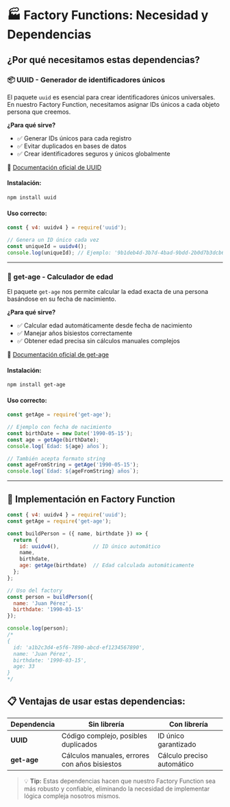 # 🏭 Factory Functions: Necesidad y Dependencias

## ¿Por qué necesitamos estas dependencias?

### 📦 UUID - Generador de identificadores únicos
El paquete `uuid` es esencial para crear identificadores únicos universales. En nuestro Factory Function, necesitamos asignar IDs únicos a cada objeto persona que creemos.

**¿Para qué sirve?**
- ✅ Generar IDs únicos para cada registro
- ✅ Evitar duplicados en bases de datos
- ✅ Crear identificadores seguros y únicos globalmente

🔗 [Documentación oficial de UUID](https://www.npmjs.com/package/uuid)

#### Instalación:
```bash
npm install uuid
```

#### Uso correcto:
```javascript
const { v4: uuidv4 } = require('uuid');

// Genera un ID único cada vez
const uniqueId = uuidv4();
console.log(uniqueId); // Ejemplo: '9b1deb4d-3b7d-4bad-9bdd-2b0d7b3dcb6d'
```

---

### 🎂 get-age - Calculador de edad
El paquete `get-age` nos permite calcular la edad exacta de una persona basándose en su fecha de nacimiento.

**¿Para qué sirve?**
- ✅ Calcular edad automáticamente desde fecha de nacimiento
- ✅ Manejar años bisiestos correctamente
- ✅ Obtener edad precisa sin cálculos manuales complejos

🔗 [Documentación oficial de get-age](https://www.npmjs.com/package/get-age)

#### Instalación:
```bash
npm install get-age
```

#### Uso correcto:
```javascript
const getAge = require('get-age');

// Ejemplo con fecha de nacimiento
const birthDate = new Date('1990-05-15');
const age = getAge(birthDate);
console.log(`Edad: ${age} años`);

// También acepta formato string
const ageFromString = getAge('1990-05-15');
console.log(`Edad: ${ageFromString} años`);
```

---

## 🔧 Implementación en Factory Function

```javascript
const { v4: uuidv4 } = require('uuid');
const getAge = require('get-age');

const buildPerson = ({ name, birthdate }) => {
  return {
    id: uuidv4(),           // ID único automático
    name,
    birthdate,
    age: getAge(birthdate)  // Edad calculada automáticamente
  };
};

// Uso del factory
const person = buildPerson({
  name: 'Juan Pérez',
  birthdate: '1990-03-15'
});

console.log(person);
/*
{
  id: 'a1b2c3d4-e5f6-7890-abcd-ef1234567890',
  name: 'Juan Pérez',
  birthdate: '1990-03-15',
  age: 33
}
*/
```

## 📋 Ventajas de usar estas dependencias:

| Dependencia | Sin librería | Con librería |
|-------------|--------------|--------------|
| **UUID** | Código complejo, posibles duplicados | ID único garantizado |
| **get-age** | Cálculos manuales, errores con años bisiestos | Cálculo preciso automático |

> 💡 **Tip:** Estas dependencias hacen que nuestro Factory Function sea más robusto y confiable, eliminando la necesidad de implementar lógica compleja nosotros mismos.